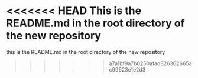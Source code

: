 
<<<<<<< HEAD
This is the README.md in the root directory of the new repository
=======
this is the README.md in the root directory of the new repository
>>>>>>> a7a1bf9a7b0250afad326362665ac99623e1e2d3
